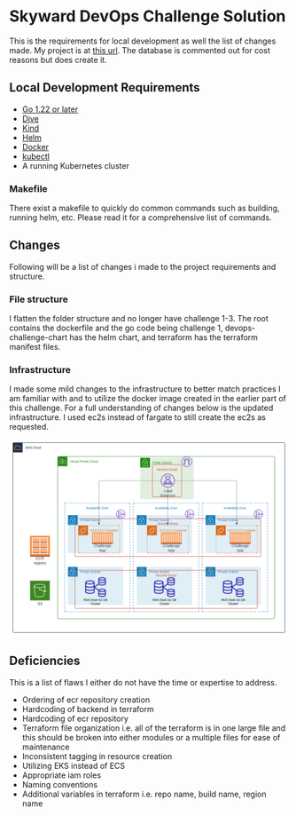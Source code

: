 # Skyward DevOps Challenge Solution

This is the requirements for local development as well the list of changes made. My project is at [this url](http://tf-lb-20240803064408239400000001-310650711.us-east-1.elb.amazonaws.com/). The database is commented out for cost reasons but does create it.
## Local Development Requirements
 - [Go 1.22 or later](https://go.dev/doc/install)
 - [Dive](https://github.com/wagoodman/dive)
 - [Kind](https://kind.sigs.k8s.io/docs/user/quick-start#installation)
 - [Helm](https://helm.sh/docs/intro/install/)
 - [Docker](https://docs.docker.com/engine/install/)
 - [kubectl](https://kubernetes.io/docs/tasks/tools/#kubectl)
 - A running Kubernetes cluster

### Makefile
There exist a makefile to quickly do common commands such as building, running helm, etc. Please read it for a comprehensive list of commands.
 
## Changes
Following will be a list of changes i made to the project requirements and structure.

### File structure 

I flatten the folder structure and no longer have challenge 1-3. The root contains the dockerfile and the go code being challenge 1, devops-challenge-chart has the helm chart, and terraform has the terraform manifest files.

### Infrastructure

I made some mild changes to the infrastructure to better match practices I am familiar with and to utilize the docker image created in the earlier part of this challenge. For a full understanding of changes below is the updated infrastructure. I used ec2s instead of fargate to still create the ec2s as requested.

![updated infra](infra.svg)

## Deficiencies  

This is a list of flaws I either do not have the time or expertise to address.

 - Ordering of ecr repository creation
 - Hardcoding of backend in terraform
 - Hardcoding of ecr repository
 - Terraform file organization i.e. all of the terraform is in one large file and this should be broken into either modules or a multiple files for ease of maintenance
 - Inconsistent tagging in resource creation
 - Utilizing EKS instead of ECS
 - Appropriate iam roles
 - Naming conventions
 - Additional variables in terraform i.e. repo name, build name, region name